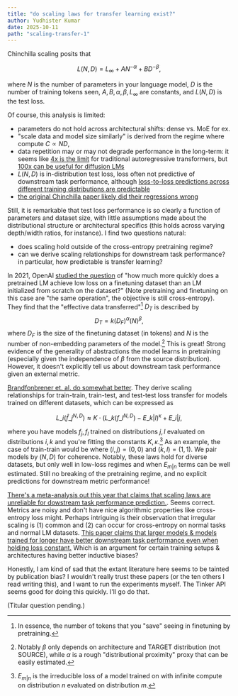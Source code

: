 ```yaml
---
title: "do scaling laws for transfer learning exist?"
author: Yudhister Kumar
date: 2025-10-11
path: "scaling-transfer-1"
---
```


Chinchilla scaling posits that 

$$
L(N,D) = L_{\infty} + AN^{-\alpha} + BD^{-\beta},
$$

where $N$ is the number of parameters in your language model, $D$ is the number of training tokens seen, $A,B,\alpha,\beta, L_{\infty}$ are constants, and $L(N,D)$ is the test loss. 

Of course, this analysis is limited:
- parameters do not hold across architectural shifts: dense vs. MoE for ex.
- "scale data and model size similarly" is derived from the regime where compute $C \propto ND,$ 
- data repetition may or may not degrade performance in the long-term: it seems like [4x is the limit](https://arxiv.org/abs/2305.16264) for traditional autoregressive transformers, but [100x can be useful for diffusion LMs](https://arxiv.org/abs/2507.15857)
- $L(N,D)$ is in-distribution test loss, loss often not predictive of downstream task performance, although [loss-to-loss predictions across different training distributions are predictable](https://arxiv.org/abs/2411.12925v1)
- [the original Chinchilla paper likely did their regressions wrong](https://epoch.ai/blog/chinchilla-scaling-a-replication-attempt)

Still, it is remarkable that test loss performance is so clearly a function of parameters and dataset size, with little assumptions made about the distributional structure or architectural specifics (this holds across varying depth/width ratios, for instance). I find two questions natural:
- does scaling hold outside of the cross-entropy pretraining regime? 
- can we derive scaling relationships for downstream task performance? in particular, how predictable is transfer learning? 

In 2021, OpenAI [studied the question](https://arxiv.org/abs/2102.01293) of "how much more quickly does a pretrained LM achieve low loss on a finetuning dataset than an LM initialized from scratch on the dataset?" (Note pretraining and finetuning on this case are "the same operation", the objective is still cross-entropy). They find that the "effective data transferred"[^1] $D_T$ is described by
$$
D_T = k(D_F)^\alpha (N)^\beta,
$$
where $D_F$ is the size of the finetuning dataset (in tokens) and $N$ is the number of non-embedding parameters of the model.[^2] This is great! Strong evidence of the generality of abstractions the model learns in pretraining (especially given the independence of $\beta$ from the source distribution). However, it doesn't explicitly tell us about downstream task performance given an external metric. 

[Brandfonbrener et. al. do somewhat better](https://arxiv.org/abs/2411.12925v1). They derive scaling relationships for train-train, train-test, and test-test loss transfer for models trained on different datasets, which can be expressed as  

$$L\_i(\hat{f}\_j^{N,D}) \approx K \cdot \left( L\_k(f\_l^{N,D}) - E\_{k | l}\right)^\kappa + E\_{i|j},$$

where you have models $f_j, f_l$ trained on distributions $j,l$ evaluated on distributions $i, k$ and you're fitting the constants $K, \kappa.$[^3] As an example, the case of train-train would be where $(i,j) = (0,0)$ and $(k, l) = (1,1).$ We pair models by $(N,D)$ for coherence. Notably, these laws hold for diverse datasets, but only well in low-loss regimes and when $E_{m|n}$ terms can be well estimated. Still no breaking of the pretraining regime, and no explicit predictions for downstream metric performance!

[There's a meta-analysis out this year that claims that scaling laws are unreliable for dowstream task performance prediction.](https://arxiv.org/abs/2507.00885). Seems correct. Metrics are noisy and don't have nice algorithmic properties like cross-entropy loss might. Perhaps intriguing is their observation that irregular scaling is (1) common and (2) can occur for cross-entropy on normal tasks and normal LM datasets. [This paper claims that larger models & models trained for longer have better downstream task performance even when holding loss constant.](https://proceedings.mlr.press/v202/liu23ao/liu23ao.pdf) Which is an argument for certain training setups & architectures having better inductive biases?

Honestly, I am kind of sad that the extant literature here seems to be tainted by publication bias? I wouldn't really trust these papers (or the ten others I read writing this), and I want to run the experiments myself. The Tinker API seems good for doing this quickly. I'll go do that. 

(Titular question pending.)

[^1]: In essence, the number of tokens that you "save" seeing in finetuning by pretraining. 

[^2]: Notably $\beta$ only depends on architecture and TARGET distribution (not SOURCE), while $\alpha$ is a rough "distributional proximity" proxy that can be easily estimated. 

[^3]: $E_{m|n}$ is the irreducible loss of a model trained on with infinite compute on distribution $n$ evaluated on distribution $m.$



